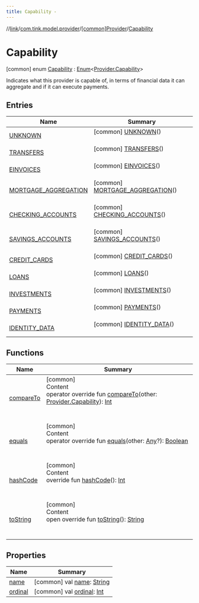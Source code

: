 ```yaml
---
title: Capability -
---
```

//[link](../../../index.md)/[com.tink.model.provider](../../index.md)/[[common]Provider](../index.md)/[Capability](index.md)



# Capability  
 [common] enum [Capability](index.md) : [Enum](https://kotlinlang.org/api/latest/jvm/stdlib/kotlin/-enum/index.html)<[Provider.Capability](index.md)> 

Indicates what this provider is capable of, in terms of financial data it can aggregate and if it can execute payments.

   


## Entries  
  
|  Name|  Summary| 
|---|---|
| <a name="com.tink.model.provider/Provider.Capability.UNKNOWN///PointingToDeclaration/"></a>[UNKNOWN](-u-n-k-n-o-w-n/index.md)| <a name="com.tink.model.provider/Provider.Capability.UNKNOWN///PointingToDeclaration/"></a> [common] [UNKNOWN](-u-n-k-n-o-w-n/index.md)()  <br>   <br>
| <a name="com.tink.model.provider/Provider.Capability.TRANSFERS///PointingToDeclaration/"></a>[TRANSFERS](-t-r-a-n-s-f-e-r-s/index.md)| <a name="com.tink.model.provider/Provider.Capability.TRANSFERS///PointingToDeclaration/"></a> [common] [TRANSFERS](-t-r-a-n-s-f-e-r-s/index.md)()  <br>   <br>
| <a name="com.tink.model.provider/Provider.Capability.EINVOICES///PointingToDeclaration/"></a>[EINVOICES](-e-i-n-v-o-i-c-e-s/index.md)| <a name="com.tink.model.provider/Provider.Capability.EINVOICES///PointingToDeclaration/"></a> [common] [EINVOICES](-e-i-n-v-o-i-c-e-s/index.md)()  <br>   <br>
| <a name="com.tink.model.provider/Provider.Capability.MORTGAGE_AGGREGATION///PointingToDeclaration/"></a>[MORTGAGE_AGGREGATION](-m-o-r-t-g-a-g-e_-a-g-g-r-e-g-a-t-i-o-n/index.md)| <a name="com.tink.model.provider/Provider.Capability.MORTGAGE_AGGREGATION///PointingToDeclaration/"></a> [common] [MORTGAGE_AGGREGATION](-m-o-r-t-g-a-g-e_-a-g-g-r-e-g-a-t-i-o-n/index.md)()  <br>   <br>
| <a name="com.tink.model.provider/Provider.Capability.CHECKING_ACCOUNTS///PointingToDeclaration/"></a>[CHECKING_ACCOUNTS](-c-h-e-c-k-i-n-g_-a-c-c-o-u-n-t-s/index.md)| <a name="com.tink.model.provider/Provider.Capability.CHECKING_ACCOUNTS///PointingToDeclaration/"></a> [common] [CHECKING_ACCOUNTS](-c-h-e-c-k-i-n-g_-a-c-c-o-u-n-t-s/index.md)()  <br>   <br>
| <a name="com.tink.model.provider/Provider.Capability.SAVINGS_ACCOUNTS///PointingToDeclaration/"></a>[SAVINGS_ACCOUNTS](-s-a-v-i-n-g-s_-a-c-c-o-u-n-t-s/index.md)| <a name="com.tink.model.provider/Provider.Capability.SAVINGS_ACCOUNTS///PointingToDeclaration/"></a> [common] [SAVINGS_ACCOUNTS](-s-a-v-i-n-g-s_-a-c-c-o-u-n-t-s/index.md)()  <br>   <br>
| <a name="com.tink.model.provider/Provider.Capability.CREDIT_CARDS///PointingToDeclaration/"></a>[CREDIT_CARDS](-c-r-e-d-i-t_-c-a-r-d-s/index.md)| <a name="com.tink.model.provider/Provider.Capability.CREDIT_CARDS///PointingToDeclaration/"></a> [common] [CREDIT_CARDS](-c-r-e-d-i-t_-c-a-r-d-s/index.md)()  <br>   <br>
| <a name="com.tink.model.provider/Provider.Capability.LOANS///PointingToDeclaration/"></a>[LOANS](-l-o-a-n-s/index.md)| <a name="com.tink.model.provider/Provider.Capability.LOANS///PointingToDeclaration/"></a> [common] [LOANS](-l-o-a-n-s/index.md)()  <br>   <br>
| <a name="com.tink.model.provider/Provider.Capability.INVESTMENTS///PointingToDeclaration/"></a>[INVESTMENTS](-i-n-v-e-s-t-m-e-n-t-s/index.md)| <a name="com.tink.model.provider/Provider.Capability.INVESTMENTS///PointingToDeclaration/"></a> [common] [INVESTMENTS](-i-n-v-e-s-t-m-e-n-t-s/index.md)()  <br>   <br>
| <a name="com.tink.model.provider/Provider.Capability.PAYMENTS///PointingToDeclaration/"></a>[PAYMENTS](-p-a-y-m-e-n-t-s/index.md)| <a name="com.tink.model.provider/Provider.Capability.PAYMENTS///PointingToDeclaration/"></a> [common] [PAYMENTS](-p-a-y-m-e-n-t-s/index.md)()  <br>   <br>
| <a name="com.tink.model.provider/Provider.Capability.IDENTITY_DATA///PointingToDeclaration/"></a>[IDENTITY_DATA](-i-d-e-n-t-i-t-y_-d-a-t-a/index.md)| <a name="com.tink.model.provider/Provider.Capability.IDENTITY_DATA///PointingToDeclaration/"></a> [common] [IDENTITY_DATA](-i-d-e-n-t-i-t-y_-d-a-t-a/index.md)()  <br>   <br>


## Functions  
  
|  Name|  Summary| 
|---|---|
| <a name="kotlin/Enum/compareTo/#com.tink.model.provider.Provider.Capability/PointingToDeclaration/"></a>[compareTo](-i-d-e-n-t-i-t-y_-d-a-t-a/index.md#%5Bkotlin%2FEnum%2FcompareTo%2F%23com.tink.model.provider.Provider.Capability%2FPointingToDeclaration%2F%5D%2FFunctions%2F1647702525)| <a name="kotlin/Enum/compareTo/#com.tink.model.provider.Provider.Capability/PointingToDeclaration/"></a>[common]  <br>Content  <br>operator override fun [compareTo](-i-d-e-n-t-i-t-y_-d-a-t-a/index.md#%5Bkotlin%2FEnum%2FcompareTo%2F%23com.tink.model.provider.Provider.Capability%2FPointingToDeclaration%2F%5D%2FFunctions%2F1647702525)(other: [Provider.Capability](index.md)): [Int](https://kotlinlang.org/api/latest/jvm/stdlib/kotlin/-int/index.html)  <br><br><br>
| <a name="kotlin/Enum/equals/#kotlin.Any?/PointingToDeclaration/"></a>[equals](../../../com.tink.model.transfer/[common]-signable-operation/-type/-u-n-k-n-o-w-n/index.md#%5Bkotlin%2FEnum%2Fequals%2F%23kotlin.Any%3F%2FPointingToDeclaration%2F%5D%2FFunctions%2F1647702525)| <a name="kotlin/Enum/equals/#kotlin.Any?/PointingToDeclaration/"></a>[common]  <br>Content  <br>operator override fun [equals](../../../com.tink.model.transfer/[common]-signable-operation/-type/-u-n-k-n-o-w-n/index.md#%5Bkotlin%2FEnum%2Fequals%2F%23kotlin.Any%3F%2FPointingToDeclaration%2F%5D%2FFunctions%2F1647702525)(other: [Any](https://kotlinlang.org/api/latest/jvm/stdlib/kotlin/-any/index.html)?): [Boolean](https://kotlinlang.org/api/latest/jvm/stdlib/kotlin/-boolean/index.html)  <br><br><br>
| <a name="kotlin/Enum/hashCode/#/PointingToDeclaration/"></a>[hashCode](../../../com.tink.model.transfer/[common]-signable-operation/-type/-u-n-k-n-o-w-n/index.md#%5Bkotlin%2FEnum%2FhashCode%2F%23%2FPointingToDeclaration%2F%5D%2FFunctions%2F1647702525)| <a name="kotlin/Enum/hashCode/#/PointingToDeclaration/"></a>[common]  <br>Content  <br>override fun [hashCode](../../../com.tink.model.transfer/[common]-signable-operation/-type/-u-n-k-n-o-w-n/index.md#%5Bkotlin%2FEnum%2FhashCode%2F%23%2FPointingToDeclaration%2F%5D%2FFunctions%2F1647702525)(): [Int](https://kotlinlang.org/api/latest/jvm/stdlib/kotlin/-int/index.html)  <br><br><br>
| <a name="kotlin/Enum/toString/#/PointingToDeclaration/"></a>[toString](../../../com.tink.model.transfer/[common]-signable-operation/-type/-u-n-k-n-o-w-n/index.md#%5Bkotlin%2FEnum%2FtoString%2F%23%2FPointingToDeclaration%2F%5D%2FFunctions%2F1647702525)| <a name="kotlin/Enum/toString/#/PointingToDeclaration/"></a>[common]  <br>Content  <br>open override fun [toString](../../../com.tink.model.transfer/[common]-signable-operation/-type/-u-n-k-n-o-w-n/index.md#%5Bkotlin%2FEnum%2FtoString%2F%23%2FPointingToDeclaration%2F%5D%2FFunctions%2F1647702525)(): [String](https://kotlinlang.org/api/latest/jvm/stdlib/kotlin/-string/index.html)  <br><br><br>


## Properties  
  
|  Name|  Summary| 
|---|---|
| <a name="com.tink.model.provider/Provider.Capability/name/#/PointingToDeclaration/"></a>[name](index.md#%5Bcom.tink.model.provider%2FProvider.Capability%2Fname%2F%23%2FPointingToDeclaration%2F%5D%2FProperties%2F1647702525)| <a name="com.tink.model.provider/Provider.Capability/name/#/PointingToDeclaration/"></a> [common] val [name](index.md#%5Bcom.tink.model.provider%2FProvider.Capability%2Fname%2F%23%2FPointingToDeclaration%2F%5D%2FProperties%2F1647702525): [String](https://kotlinlang.org/api/latest/jvm/stdlib/kotlin/-string/index.html)   <br>
| <a name="com.tink.model.provider/Provider.Capability/ordinal/#/PointingToDeclaration/"></a>[ordinal](index.md#%5Bcom.tink.model.provider%2FProvider.Capability%2Fordinal%2F%23%2FPointingToDeclaration%2F%5D%2FProperties%2F1647702525)| <a name="com.tink.model.provider/Provider.Capability/ordinal/#/PointingToDeclaration/"></a> [common] val [ordinal](index.md#%5Bcom.tink.model.provider%2FProvider.Capability%2Fordinal%2F%23%2FPointingToDeclaration%2F%5D%2FProperties%2F1647702525): [Int](https://kotlinlang.org/api/latest/jvm/stdlib/kotlin/-int/index.html)   <br>

